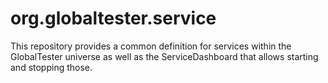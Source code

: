 org.globaltester.service
===
This repository provides a common definition for services within the GlobalTester universe as well as the ServiceDashboard that allows starting and stopping those.
